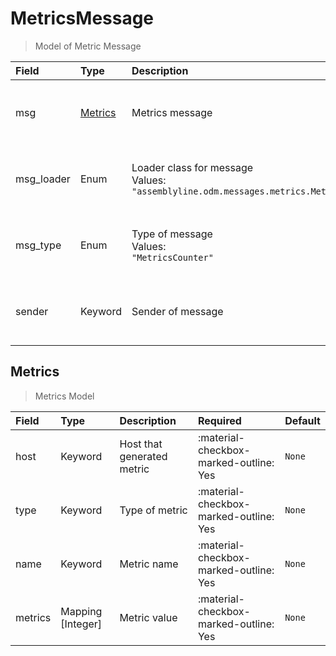 [comment]: # (AUTOGENERATED MARKDOWN CONTENT. UPDATES TO ODM DOCUMENTATION SHOULD BE DONE THROUGH ASSEMBLYLINE-BASE REPO!)
# MetricsMessage
> Model of Metric Message

| Field | Type | Description | Required | Default |
| :--- | :--- | :--- | :--- | :--- |
| msg | [Metrics](assemblyline4_docs/odm/messages/metrics/#metrics) | Metrics message | :material-checkbox-marked-outline: Yes | `None` |
| msg_loader | Enum | Loader class for message<br>Values:<br>`"assemblyline.odm.messages.metrics.MetricsMessage"` | :material-checkbox-marked-outline: Yes | `assemblyline.odm.messages.metrics.MetricsMessage` |
| msg_type | Enum | Type of message<br>Values:<br>`"MetricsCounter"` | :material-checkbox-marked-outline: Yes | `MetricsCounter` |
| sender | Keyword | Sender of message | :material-checkbox-marked-outline: Yes | `None` |


[comment]: # (AUTOGENERATED MARKDOWN CONTENT. UPDATES TO ODM DOCUMENTATION SHOULD BE DONE THROUGH ASSEMBLYLINE-BASE REPO!)
## Metrics
> Metrics Model

| Field | Type | Description | Required | Default |
| :--- | :--- | :--- | :--- | :--- |
| host | Keyword | Host that generated metric | :material-checkbox-marked-outline: Yes | `None` |
| type | Keyword | Type of metric | :material-checkbox-marked-outline: Yes | `None` |
| name | Keyword | Metric name | :material-checkbox-marked-outline: Yes | `None` |
| metrics | Mapping [Integer] | Metric value | :material-checkbox-marked-outline: Yes | `None` |


